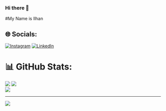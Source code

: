 ### Hi there 👋
#My Name is Ilhan


## 🌐 Socials:
[![Instagram](https://img.shields.io/badge/Instagram-%23E4405F.svg?logo=Instagram&logoColor=white)](https://instagram.com/https://www.instagram.com/ihaannn_/) [![LinkedIn](https://img.shields.io/badge/LinkedIn-%230077B5.svg?logo=linkedin&logoColor=white)](https://linkedin.com/in/https://www.linkedin.com/in/ihaannn/) 
# 📊 GitHub Stats:
![](https://github-readme-stats.vercel.app/api/top-langs/?username=Nyanta-23&theme=tokyonight&hide_border=true&include_all_commits=true&count_private=false&layout=compact)
![](https://github-readme-stats.vercel.app/api?username=Nyanta-23&theme=tokyonight&hide_border=true&include_all_commits=true&count_private=false)<br/>
![](https://github-readme-streak-stats.herokuapp.com/?user=Nyanta-23&theme=tokyonight&hide_border=true)<br/>


---
[![](https://visitcount.itsvg.in/api?id=Nyanta-23&icon=0&color=0)](https://visitcount.itsvg.in)

<!-- Proudly created with GPRM ( https://gprm.itsvg.in ) -->
